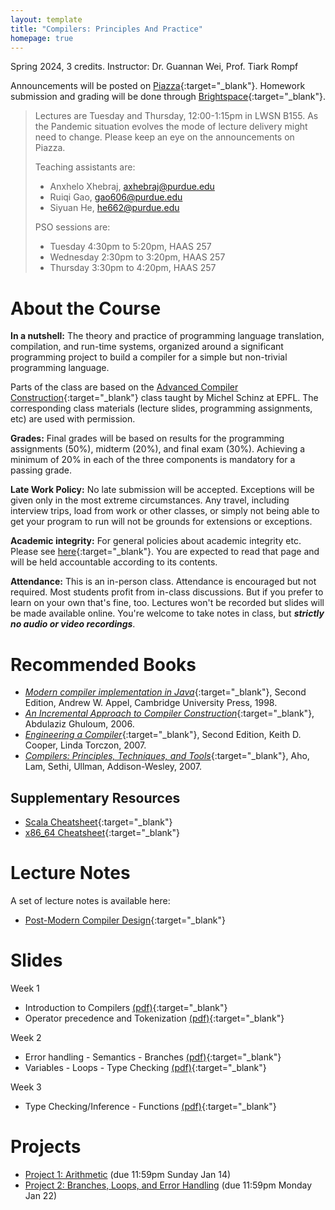 ```yaml
---
layout: template
title: "Compilers: Principles And Practice"
homepage: true
---
```


Spring 2024, 3 credits. Instructor: Dr. Guannan Wei, Prof. Tiark Rompf

Announcements will be posted on [Piazza](https://piazza.com/purdue/spring2024/cs352){:target="_blank"}.
Homework submission and grading will be done through [Brightspace](https://purdue.brightspace.com/){:target="_blank"}.

> Lectures are Tuesday and Thursday, 12:00-1:15pm in LWSN B155. As the Pandemic situation evolves
> the mode of lecture delivery might need to change. Please keep an eye on the announcements on Piazza.
>
> Teaching assistants are:
>
> - Anxhelo Xhebraj, <axhebraj@purdue.edu>
> - Ruiqi Gao, <gao606@purdue.edu>
> - Siyuan He, <he662@purdue.edu>
>
> PSO sessions are:
>
> - Tuesday 4:30pm to 5:20pm, HAAS 257
> - Wednesday 2:30pm to 3:20pm, HAAS 257
> - Thursday 3:30pm to 4:20pm, HAAS 257


# About the Course <a id="about"></a>

**In a nutshell:**
The theory and practice of programming language translation, compilation, and run-time systems, organized around a significant programming project to build a compiler for a simple but non-trivial programming language.

Parts of the class are based on the [Advanced Compiler Construction](http://lamp.epfl.ch/teaching/advanced_compiler){:target="_blank"} class taught by Michel Schinz at EPFL. The corresponding class materials (lecture slides, programming assignments, etc) are used with permission.

**Grades:** Final grades will be based on results for the programming assignments (50%), midterm (20%), and final exam (30%).
Achieving a minimum of 20% in each of the three components is mandatory for a passing grade.

**Late Work Policy:** No late submission will be accepted. Exceptions will be given only in the most extreme circumstances. Any travel, including interview trips, load from work or other classes, or simply not being able to get your program to run will not be grounds for extensions or exceptions.

**Academic integrity:**
For general policies about academic integrity etc. Please see [here](http://spaf.cerias.purdue.edu/cpolicy.html){:target="_blank"}.
You are expected to read that page and will be held accountable according to its contents.

**Attendance:**
This is an in-person class. Attendance is encouraged but not required. Most students profit from in-class discussions. But if you prefer to learn on your own that's fine, too.
Lectures won't be recorded but slides will be made available online. You're welcome to take notes in class, but ***strictly no audio or video recordings***.

<!--
# Textbook { #textbook }

- [*Modern compiler implementation in Java*](http://www.cs.princeton.edu/%7Eappel/modern/java), Second Edition, Andrew W. Appel, Cambridge University Press, 1998.

## Supplementary Resources { #textbook }

- [*Compilers: Principles, Techniques, and Tools*](http://dragonbook.stanford.edu), Aho, Lam, Sethi, Ullman, Addison-Wesley, 2007
- [*The Java Language Specification*](http://java.sun.com/docs/books/jls)
- [*The Java programming language*](http://java.sun.com/docs/books/javaprog), Ken Arnold, James Gosling and David Holmes, Addison-Wesley, 2000
- [*Computer Organization and Design: The Hardware/Software Interface*](http://books.elsevier.com/us/mk/us/subindex.asp?isbn=9780123706065&country=United+States&community=mk&ref=&mscssid=C9TPQXSQGMC69MDPB7HVBN4GMSHT0EB5), David Patterson and John Hennessy, Morgan Kaufmann, 1998
- [*The Java Tutorial*](http://java.sun.com/docs/books/tutorial)
- [Generics for Java](http://java.sun.com/developer/earlyAccess/adding_generics/)
- [Java Documentation](http://java.sun.com/docs)
- [Java APIs](http://java.sun.com/apis.html)
- [JavaCC](../javacc/doc)
- [*SPIM: A MIPS R2000 Simulator*](http://www.cs.wisc.edu/%7Elarus/spim.html) <br> [Documentation](spim.pdf)
- PowerPC
    * [Beginner's guide to PowerPC assembly language](http://www.lightsoft.co.uk/Fantasm/Beginners/begin1.html)
    * [Mac OS X Developer Tools](http://developer.apple.com/reference/DeveloperTools)
    * [Mac OS X Assembler Guide](http://developer.apple.com/documentation/DeveloperTools/Reference/Assembler)
    * [Mac OS X ABI Function Call Guide](http://developer.apple.com/documentation/DeveloperTools/Conceptual/LowLevelABI)
    * [Mac OS X ABI Mach-O File Format Reference](http://developer.apple.com/documentation/DeveloperTools/Conceptual/MachORuntime)
-->


# Recommended Books <a id="textbook"></a>

- [*Modern compiler implementation in Java*](http://www.cs.princeton.edu/%7Eappel/modern/java){:target="_blank"}, Second Edition, Andrew W. Appel, Cambridge University Press, 1998.
- [*An Incremental Approach to Compiler Construction*](http://scheme2006.cs.uchicago.edu/11-ghuloum.pdf){:target="_blank"}, Abdulaziz Ghuloum, 2006.
- [*Engineering a Compiler*](https://www.google.com/url?sa=t&rct=j&q=&esrc=s&source=web&cd=3&ved=0ahUKEwip386f9drVAhXB34MKHRLPCokQFggyMAI&url=http%3A%2F%2Fbank.engzenon.com%2Fdownload%2F560e72f1-0a74-4507-8385-12aec0feb99b%2FEngineering_a_Compiler_2nd_edition_by_Cooper_and_Torczon.pdf&usg=AFQjCNFSp0DjfX-AzwUnRl-eiBq8RxlHLA){:target="_blank"}, Second Edition, Keith D. Cooper, Linda Torczon, 2007.
- [*Compilers: Principles, Techniques, and Tools*](http://dragonbook.stanford.edu){:target="_blank"}, Aho, Lam, Sethi, Ullman, Addison-Wesley, 2007.

## Supplementary Resources

- [Scala Cheatsheet](https://docs.scala-lang.org/cheatsheets/index.html){:target="_blank"}
- [x86_64 Cheatsheet](https://cs.brown.edu/courses/cs033/docs/guides/x64_cheatsheet.pdf){:target="_blank"}

# Lecture Notes

A set of lecture notes is available here:

- [Post-Modern Compiler Design](https://www.cs.purdue.edu/homes/rompf/pmca/){:target="_blank"}


# Slides <a id="schedule"></a>

Week 1

- Introduction to Compilers [(pdf)](https://www.cs.purdue.edu/homes/gao606/cs352/week1-1.pdf){:target="_blank"}
- Operator precedence and Tokenization  [(pdf)](https://www.cs.purdue.edu/homes/gao606/cs352/week1-2.pdf){:target="_blank"}

Week 2

- Error handling - Semantics - Branches [(pdf)](https://www.cs.purdue.edu/homes/gao606/cs352/week2-1.pdf){:target="_blank"}
- Variables - Loops - Type Checking [(pdf)](https://www.cs.purdue.edu/homes/gao606/cs352/week2-2.pdf){:target="_blank"}

Week 3

- Type Checking/Inference - Functions [(pdf)](https://www.cs.purdue.edu/homes/gao606/cs352/week3-1.pdf){:target="_blank"}
<!-- - Functions - Arrays [(pdf)](https://www.cs.purdue.edu/homes/gao606/cs352/week3-2.pdf){:target="_blank"} -->

<!-- Week 4-5

- Intermediate Representations [(pdf)](https://www.cs.purdue.edu/homes/gao606/cs352/week4-1.pdf){:target="_blank"}

Week 6-8

- Values Representation [(pdf)](https://www.cs.purdue.edu/homes/gao606/cs352/week5-1.pdf){:target="_blank"}
- Closure Conversion [(pdf)](https://www.cs.purdue.edu/homes/gao606/cs352/week6-1.pdf){:target="_blank"}

Week 9

- Optimizations [(pdf)](https://www.cs.purdue.edu/homes/gao606/cs352/week7-1.pdf){:target="_blank"}

Week 10

- Dataflow Analysis [(pdf)](https://www.cs.purdue.edu/homes/gao606/cs352/week8-1.pdf){:target="_blank"}

Week 11-13

- Register Allocation [(pdf)](https://www.cs.purdue.edu/homes/gao606/cs352/week10-2.pdf){:target="_blank"} -->

<!-- Week 13

- Instruction Scheduling [(pdf)](https://www.cs.purdue.edu/homes/gao606/cs352/week11-2.pdf){:target="_blank"}
- Tail Call [(pdf)](https://www.cs.purdue.edu/homes/gao606/cs352/week12-1.pdf){:target="_blank"} -->

<!-- Week 14-15

- Interpreters And Virtual Machines [(pdf)](https://www.cs.purdue.edu/homes/gao606/cs352/week12-2.pdf){:target="_blank"}
- Memory Management [(pdf)](https://www.cs.purdue.edu/homes/gao606/cs352/week13-1.pdf){:target="_blank"}

Week 16

- Object-Oriented Languages [(pdf)](https://www.cs.purdue.edu/homes/gao606/cs352/week14-1.pdf){:target="_blank"} -->

<!-- - TurboFan JIT Design [(link)](https://docs.google.com/presentation/d/1sOEF4MlF7LeO7uq-uThJSulJlTh--wgLeaVibsbb3tc/htmlpresent) -->

<!--
Extra material:
- [Dataflow Analysis](http://lamp.epfl.ch/files/content/sites/lamp/files/teaching/advanced-compiler-construction/spring-2015/slides/acc15_07_dataflow-analysis.pdf)
- [Register Allocation](http://lamp.epfl.ch/files/content/sites/lamp/files/teaching/advanced-compiler-construction/spring-2015/slides/acc15_08_register-allocation.pdf)
- [Instruction Scheduling](http://lamp.epfl.ch/files/content/sites/lamp/files/teaching/advanced-compiler-construction/spring-2015/slides/acc15_13_instruction-scheduling.pdf)
- [Memory Management](http://lamp.epfl.ch/files/content/sites/lamp/files/teaching/advanced-compiler-construction/spring-2015/slides/acc15_11_memory-management.pdf)
- [CS352 Liveness Analysis Slides](https://www.cs.purdue.edu/homes/ehanau/cs352/supplemental/registerliveness.pdf)
- [CS352 Reaching Definition Slides](https://www.cs.purdue.edu/homes/ehanau/cs352/supplemental/reachdef.pdf)
-->


# Projects <a id="project"></a>

- [Project 1: Arithmetic](project1.html) (due 11:59pm Sunday Jan 14)
- [Project 2: Branches, Loops, and Error Handling](project2.html) (due 11:59pm Monday Jan 22)

<!--
- [Project 3: Type Checking - Functions - Heap Allocation](project3.html) (due 11:59pm Monday Feb 5)
- [Project 4: CMScala to CPS Translation](project4.html) (due 11:59pm Sunday Oct 1)
- [Project 5: Value Representation](project5.html) (due 11:59pm Sunday Oct 29)
- [Project 6: Optimization](project6.html) (due 11:59pm Sunday Nov 12)
- [Project 7: Garbage Collection](project7.html) (due 11:59pm Sunday Dec 3) -->
